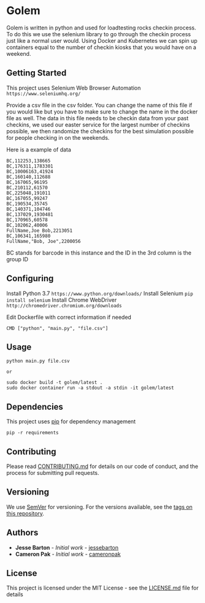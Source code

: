 # Golem

Golem is written in python and used for loadtesting rocks checkin process. To do this we use the selenium library to go through the checkin process just like a normal user would. Using Docker and Kubernetes we can spin up containers equal to the number of checkin kiosks that you would have on a weekend.

## Getting Started

This project uses Selenium Web Browser Automation `https://www.seleniumhq.org/`

Provide a csv file in the csv folder.
You can change the name of this file if you would like but you have to make sure to change the name in the docker file as well.
The data in this file needs to be checkin data from your past checkins, we used our easter service for the largest number of checkins possible, we then randomize the checkins for the best simulation possible for people checking in on the weekends.

Here is a example of data

``` text
BC,112253,138665
BC,176311,1783301
BC,10006163,41924
BC,160140,112688
BC,167065,96195
BC,210112,61570
BC,225048,191011
BC,167055,99247
BC,190534,35745
BC,140371,104746
BC,137029,1930481
BC,170965,60578
BC,102062,40006
FullName,Joe Bob,2213051
BC,106341,165980
FullName,"Bob, Joe",2200056
```

BC stands for barcode in this instance and the ID in the 3rd column is the group ID

## Configuring

Install Python 3.7
`https://www.python.org/downloads/`
Install Selenium
`pip install selenium`
Install Chrome WebDriver
`http://chromedriver.chromium.org/downloads`

Edit Dockerfile with correct information if needed
```
CMD ["python", "main.py", "file.csv"]
```

## Usage

``` shell
python main.py file.csv

or

sudo docker build -t golem/latest .
sudo docker container run -a stdout -a stdin -it golem/latest
```

## Dependencies

This project uses [pip]() for dependency management

```
pip -r requirements

```

## Contributing

Please read [CONTRIBUTING.md](CONTRIBUTING.md) for details on our code of conduct, and the process for submitting pull requests.

## Versioning

We use [SemVer](http://semver.org/) for versioning. For the versions available, see the [tags on this repository](https://github.com/lifechurch/golem/tags).

## Authors

* **Jesse Barton** - *Initial work* - [jessebarton](https://github.com/jessebarton)
* **Cameron Pak** - *Initial work* - [cameronpak](https://github.com/cameronapak)

<!-- See also the list of [contributors](https://github.com/lifechurch/golem/contributors) who participated in this project. -->

## License

This project is licensed under the MIT License - see the [LICENSE.md](LICENSE.md) file for details
